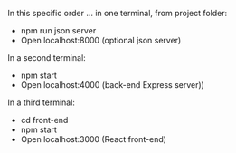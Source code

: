 In this specific order ... in one terminal, from project folder:
- npm run json:server
- Open localhost:8000 (optional json server)

In a second terminal:
- npm start
- Open localhost:4000 (back-end Express server))

In a third terminal:
- cd front-end
- npm start
- Open localhost:3000 (React front-end)
